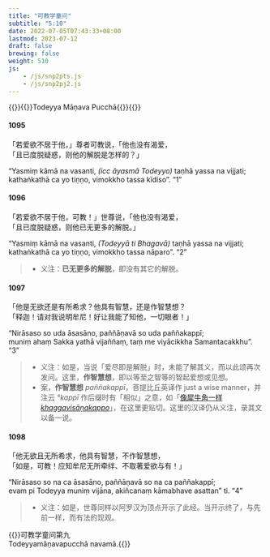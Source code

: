 ```yaml
---
title: "可教学童问"
subtitle: "5:10"
date: 2022-07-05T07:43:33+08:00
lastmod: 2023-07-12
draft: false
brewing: false
weight: 510
js:
    - /js/snp2pts.js
    - /js/snp2pj2.js
---
```



{{<subtitle>}}{{<suttalink src="snp5.10">}}Todeyya Māṇava Pucchā{{</suttalink>}}{{</subtitle>}}

#### 1095

「若爱欲不居于他，」尊者可教说，「他也没有渴爱，  
「且已度脱疑惑，则他的解脱是怎样的？」

“Yasmiṃ kāmā na vasanti, <i>(icc āyasmā Todeyyo)</i> taṇhā yassa na vijjati;  
kathaṅkathā ca yo tiṇṇo, vimokkho tassa kīdiso”. <q>1</q>

#### 1096

「若爱欲不居于他，可教！」世尊说，「他也没有渴爱，  
「且已度脱疑惑，则他已无更多的解脱。」

“Yasmiṃ kāmā na vasanti, <i>(Todeyyā ti Bhagavā)</i> taṇhā yassa na vijjati;  
kathaṅkathā ca yo tiṇṇo, vimokkho tassa nāparo”. <q>2</q>

> - 义注：**已无更多的解脱**，即没有其它的解脱。

#### 1097

「他是无欲还是有所希求？他具有智慧，还是作智慧想？  
「释迦！请对我说明牟尼！好让我能了知他，一切眼者！」

“Nirāsaso so uda āsasāno, paññāṇavā so uda paññakappī;  
muniṃ ahaṃ Sakka yathā vijaññaṃ, taṃ me viyācikkha Samantacakkhu”. <q>3</q>

> - 义注：如是，当说「爱尽即是解脱」时，未能了解其义，而以此颂再次发问。这里，**作智慧想**，即以等至之智等的智起爱想或见想。
> - 案，**作智慧想** *paññakappī*，菩提比丘英译作 just a wise manner，并注云 *°kappī* 作后缀时有「相似」之意，如「[像犀牛角一样 *khaggavisāṇakappo*](../103/)」，在这里更贴切。这里的汉译仍从义注，录其文以备一说。

#### 1098

「他无欲且无所希求，他具有智慧，不作智慧想，  
「如是，可教！应知牟尼无所牵绊、不取著爱欲与有！」

“Nirāsaso so na ca āsasāno, paññāṇavā so na ca paññakappī;  
evam pi Todeyya muniṃ vijāna, akiñcanaṃ kāmabhave asattan” ti. <q>4</q>

> - 义注：如是，世尊同样以阿罗汉为顶点开示了此经。当开示终了，与先前一样，而有法的现观。


{{<eof>}}可教学童问第九<br>Todeyyamāṇavapucchā navamā.{{</eof>}}